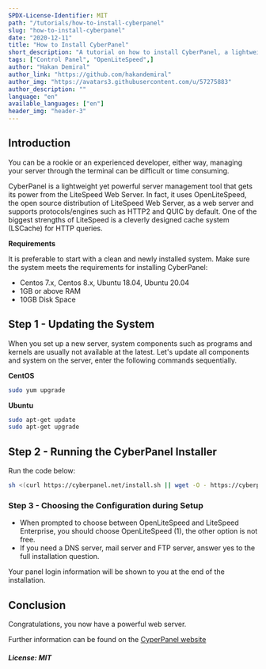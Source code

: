 ```yaml
---
SPDX-License-Identifier: MIT
path: "/tutorials/how-to-install-cyberpanel"
slug: "how-to-install-cyberpanel"
date: "2020-12-11"
title: "How to Install CyberPanel"
short_description: "A tutorial on how to install CyberPanel, a lightweight yet powerful server management tool."
tags: ["Control Panel", "OpenLiteSpeed",]
author: "Hakan Demiral"
author_link: "https://github.com/hakandemiral"
author_img: "https://avatars3.githubusercontent.com/u/57275883"
author_description: ""
language: "en"
available_languages: ["en"]
header_img: "header-3"
---
```


## Introduction

You can be a rookie or an experienced developer, either way, managing your server through the terminal can be difficult or time consuming.

CyberPanel is a lightweight yet powerful server management tool that gets its power from the LiteSpeed Web Server. In fact, it uses OpenLiteSpeed, the open source distribution of LiteSpeed Web Server, as a web server and supports protocols/engines such as HTTP2 and QUIC by default. One of the biggest strengths of LiteSpeed is a cleverly designed cache system (LSCache) for HTTP queries.

**Requirements**

It is preferable to start with a clean and newly installed system. Make sure the system meets the requirements for installing CyberPanel:

+ Centos 7.x, Centos 8.x, Ubuntu 18.04, Ubuntu 20.04
+ 1GB or above RAM
+ 10GB Disk Space

## Step 1 - Updating the System

When you set up a new server, system components such as programs and kernels are usually not available at the latest. Let's update all components and system on the server, enter the following commands sequentially.

**CentOS**

```bash
sudo yum upgrade
```

**Ubuntu**

```bash
sudo apt-get update
sudo apt-get upgrade
```

## Step 2 - Running the CyberPanel Installer

Run the code below:

```bash
sh <(curl https://cyberpanel.net/install.sh || wget -O - https://cyberpanel.net/install.sh)
```

### Step 3 - Choosing the Configuration during Setup

+ When prompted to choose between OpenLiteSpeed and LiteSpeed Enterprise, you should choose OpenLiteSpeed (1), the other option is not free.
+ If you need a DNS server, mail server and FTP server, answer yes to the full installation question.

Your panel login information will be shown to you at the end of the installation.

## Conclusion

Congratulations, you now have a powerful web server.

Further information can be found on the [CyperPanel website](https://cyberpanel.net)

##### License: MIT

<!--

Contributor's Certificate of Origin

By making a contribution to this project, I certify that:

(a) The contribution was created in whole or in part by me and I have
    the right to submit it under the license indicated in the file; or

(b) The contribution is based upon previous work that, to the best of my
    knowledge, is covered under an appropriate license and I have the
    right under that license to submit that work with modifications,
    whether created in whole or in part by me, under the same license
    (unless I am permitted to submit under a different license), as
    indicated in the file; or

(c) The contribution was provided directly to me by some other person
    who certified (a), (b) or (c) and I have not modified it.

(d) I understand and agree that this project and the contribution are
    public and that a record of the contribution (including all personal
    information I submit with it, including my sign-off) is maintained
    indefinitely and may be redistributed consistent with this project
    or the license(s) involved.

Signed-off-by: [Hakan Demiral hakan.98@outlook.com]

-->
